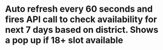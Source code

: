 # Auto refresh every 60 seconds and fires API call to check availability for next 7 days based on district. Shows a pop up if 18+ slot available
